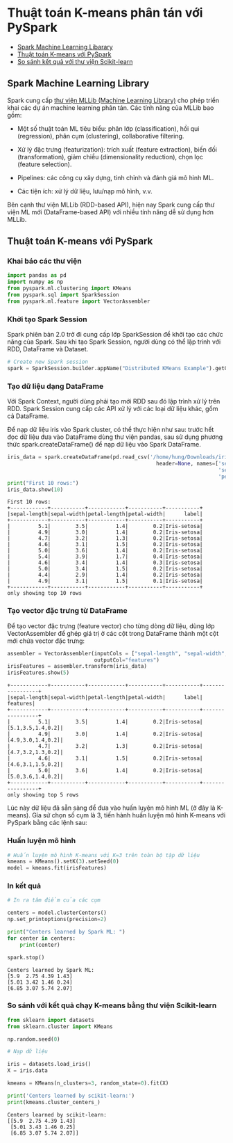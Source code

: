 # Thuật toán K-means phân tán với PySpark

- [Spark Machine Learning Libarary](#mllib)
- [Thuật toán K-means với PySpark](#spark_kmeans)
- [So sánh kết quả với thư viện Scikit-learn](#comparison)

## Spark Machine Learning Library <a name="mllib"/>

Spark cung cấp [thư viện MLLib (Machine Learning Library)](https://spark.apache.org/docs/3.1.1/ml-guide.html) cho phép triển khai các dự án machine learning phân tán. Các tính năng của MLLib bao gồm:
- Một số thuật toán ML tiêu biểu: phân lớp (classification), hồi qui (regression), phân cụm (clustering), collaborative filtering.
- Xử lý đặc trưng (featurization): trích xuất (feature extraction), biến đối (transformation), giảm chiều (dimensionality reduction), chọn lọc (feature selection).

- Pipelines: các công cụ xây dựng, tinh chỉnh và đánh giá mô hình ML.
- Các tiện ích: xử lý dữ liệu, lưu/nạp mô hình, v.v.

Bên cạnh thư viện MLLib (RDD-based API), hiện nay Spark cung cấp thư viện ML mới (DataFrame-based API) với nhiều tính năng dễ sử dụng hơn MLLib. 

## Thuật toán K-means với PySpark <a name="spark_kmeans"/>
### Khai báo các thư viện 


```python
import pandas as pd
import numpy as np
from pyspark.ml.clustering import KMeans
from pyspark.sql import SparkSession
from pyspark.ml.feature import VectorAssembler
```

### Khởi tạo Spark Session

Spark phiên bản 2.0 trở đi cung cấp lớp SparkSession để khởi tạo các chức năng của Spark. Sau khi tạo Spark Session, người dùng có thể lập trình với RDD, DataFrame và Dataset. 


```python
# Create new Spark session
spark = SparkSession.builder.appName("Distributed KMeans Example").getOrCreate()
```

### Tạo dữ liệu dạng DataFrame

Với Spark Context, người dùng phải tạo mới RDD sau đó lập trình xử lý trên RDD. Spark Session cung cấp các API xử lý với các loại dữ liệu khác, gồm cả DataFrame.

Để nạp dữ liệu iris vào Spark cluster, có thể thực hiện như sau: trước hết đọc dữ liệu đưa vào DataFrame dùng thư viện pandas, sau sử dụng phương thức spark.createDataFrame() để nạp dữ liệu vào Spark DataFrame.


```python
iris_data = spark.createDataFrame(pd.read_csv('/home/hung/Downloads/iris.data', 
                                                header=None, names=['sepal-length',
                                                                    'sepal-width', 'petal-length', 
                                                                    'petal-width','label']))
print("First 10 rows:")
iris_data.show(10)
```

    First 10 rows:
    +------------+-----------+------------+-----------+-----------+
    |sepal-length|sepal-width|petal-length|petal-width|      label|
    +------------+-----------+------------+-----------+-----------+
    |         5.1|        3.5|         1.4|        0.2|Iris-setosa|
    |         4.9|        3.0|         1.4|        0.2|Iris-setosa|
    |         4.7|        3.2|         1.3|        0.2|Iris-setosa|
    |         4.6|        3.1|         1.5|        0.2|Iris-setosa|
    |         5.0|        3.6|         1.4|        0.2|Iris-setosa|
    |         5.4|        3.9|         1.7|        0.4|Iris-setosa|
    |         4.6|        3.4|         1.4|        0.3|Iris-setosa|
    |         5.0|        3.4|         1.5|        0.2|Iris-setosa|
    |         4.4|        2.9|         1.4|        0.2|Iris-setosa|
    |         4.9|        3.1|         1.5|        0.1|Iris-setosa|
    +------------+-----------+------------+-----------+-----------+
    only showing top 10 rows
    


### Tạo vector đặc trưng từ DataFrame

Để tạo vector đặc trưng (feature vector) cho từng dòng dữ liệu, dùng lớp VectorAssembler để ghép giá trị ở các cột trong DataFrame thành một cột mới chứa vector đặc trưng:


```python
assembler = VectorAssembler(inputCols = ["sepal-length", "sepal-width", "petal-length", "petal-width"], 
                            outputCol="features") 
irisFeatures = assembler.transform(iris_data) 
irisFeatures.show(5)
```

    +------------+-----------+------------+-----------+-----------+-----------------+
    |sepal-length|sepal-width|petal-length|petal-width|      label|         features|
    +------------+-----------+------------+-----------+-----------+-----------------+
    |         5.1|        3.5|         1.4|        0.2|Iris-setosa|[5.1,3.5,1.4,0.2]|
    |         4.9|        3.0|         1.4|        0.2|Iris-setosa|[4.9,3.0,1.4,0.2]|
    |         4.7|        3.2|         1.3|        0.2|Iris-setosa|[4.7,3.2,1.3,0.2]|
    |         4.6|        3.1|         1.5|        0.2|Iris-setosa|[4.6,3.1,1.5,0.2]|
    |         5.0|        3.6|         1.4|        0.2|Iris-setosa|[5.0,3.6,1.4,0.2]|
    +------------+-----------+------------+-----------+-----------+-----------------+
    only showing top 5 rows
    

Lúc này dữ liệu đã sẵn sàng để đưa vào huấn luyện mô hình ML (ở đây là K-means).
Gỉa sử chọn số cụm là 3, tiến hành huấn luyện mô hình K-means với PySpark bằng các lệnh sau:

### Huấn luyện mô hình

```python
# Huấn luyện mô hình K-means với K=3 trên toàn bộ tập dữ liệu
kmeans = KMeans().setK(3).setSeed(0)
model = kmeans.fit(irisFeatures)
```

### In kết quả

```python
# In ra tâm điểm của các cụm

centers = model.clusterCenters()
np.set_printoptions(precision=2)

print("Centers learned by Spark ML: ")
for center in centers:
    print(center)

spark.stop()
```

    Centers learned by Spark ML: 
    [5.9  2.75 4.39 1.43]
    [5.01 3.42 1.46 0.24]
    [6.85 3.07 5.74 2.07]


### So sánh với kết quả chạy K-means bằng thư viện Scikit-learn <a name="comparison"/>

```python
from sklearn import datasets
from sklearn.cluster import KMeans

np.random.seed(0)
```


```python
# Nạp dữ liệu

iris = datasets.load_iris()
X = iris.data

kmeans = KMeans(n_clusters=3, random_state=0).fit(X)

print('Centers learned by scikit-learn:')
print(kmeans.cluster_centers_)
```

    Centers learned by scikit-learn:
    [[5.9  2.75 4.39 1.43]
     [5.01 3.43 1.46 0.25]
     [6.85 3.07 5.74 2.07]]

